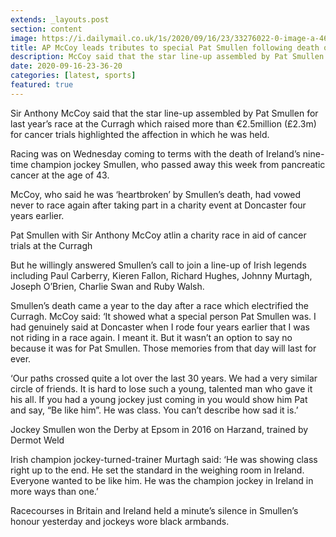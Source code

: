 ```yaml
---
extends: _layouts.post
section: content
image: https://i.dailymail.co.uk/1s/2020/09/16/23/33276022-0-image-a-46_1600295286043.jpg 
title: AP McCoy leads tributes to special Pat Smullen following death of legendary Irish jockey 
description: McCoy said that the star line-up assembled by Pat Smullen for last years race at the Curragh which raised more than £2.3m for cancer trials highlighted the affection in which he was held. 
date: 2020-09-16-23-36-20 
categories: [latest, sports] 
featured: true 
--- 
```

Sir Anthony McCoy said that the star line-up assembled by Pat Smullen for last year’s race at the Curragh which raised more than €2.5million (£2.3m) for cancer trials highlighted the affection in which he was held.

Racing was on Wednesday coming to terms with the death of Ireland’s nine-time champion jockey Smullen, who passed away this week from pancreatic cancer at the age of 43.

McCoy, who said he was ‘heartbroken’ by Smullen’s death, had vowed never to race again after taking part in a charity event at Doncaster four years earlier.

Pat Smullen with Sir Anthony McCoy atlin a charity race in aid of cancer trials at the Curragh 

But he willingly answered Smullen’s call to join a line-up of Irish legends including Paul Carberry, Kieren Fallon, Richard Hughes, Johnny Murtagh, Joseph O’Brien, Charlie Swan and Ruby Walsh.

Smullen’s death came a year to the day after a race which electrified the Curragh. McCoy said: ‘It showed what a special person Pat Smullen was. I had genuinely said at Doncaster when I rode four years earlier that I was not riding in a race again. I meant it. But it wasn’t an option to say no because it was for Pat Smullen. Those memories from that day will last for ever.

‘Our paths crossed quite a lot over the last 30 years. We had a very similar circle of friends. It is hard to lose such a young, talented man who gave it his all. If you had a young jockey just coming in you would show him Pat and say, “Be like him”. He was class. You can’t describe how sad it is.’

Jockey Smullen won the Derby at Epsom in 2016 on Harzand, trained by Dermot Weld

Irish champion jockey-turned-trainer Murtagh said: ‘He was showing class right up to the end. He set the standard in the weighing room in Ireland. Everyone wanted to be like him. He was the champion jockey in Ireland in more ways than one.’

Racecourses in Britain and Ireland held a minute’s silence in Smullen’s honour yesterday and jockeys wore black armbands. 

